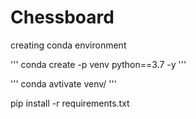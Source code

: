 # Chessboard

creating conda environment

''' conda create -p venv python==3.7 -y '''

''' conda avtivate venv/ '''

pip install -r requirements.txt
